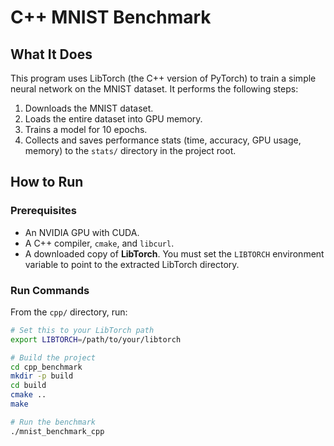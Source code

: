 # C++ MNIST Benchmark

## What It Does

This program uses LibTorch (the C++ version of PyTorch) to train a simple neural network on the MNIST dataset. It performs the following steps:
1.  Downloads the MNIST dataset.
2.  Loads the entire dataset into GPU memory.
3.  Trains a model for 10 epochs.
4.  Collects and saves performance stats (time, accuracy, GPU usage, memory) to the `stats/` directory in the project root.

## How to Run

### Prerequisites
- An NVIDIA GPU with CUDA.
- A C++ compiler, `cmake`, and `libcurl`.
- A downloaded copy of **LibTorch**. You must set the `LIBTORCH` environment variable to point to the extracted LibTorch directory.

### Run Commands
From the `cpp/` directory, run:
```bash
# Set this to your LibTorch path
export LIBTORCH=/path/to/your/libtorch

# Build the project
cd cpp_benchmark
mkdir -p build
cd build
cmake ..
make

# Run the benchmark
./mnist_benchmark_cpp
```
